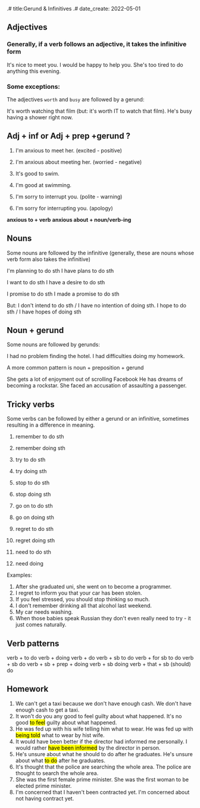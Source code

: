 .# title:Gerund & Infinitives
.# date_create: 2022-05-01

## Adjectives

### Generally, if a verb follows an adjective, it takes the infinitive form

It's nice to meet you.
I would be happy to help you.
She's too tired to do anything this evening.

### Some exceptions:

The adjectives `worth` and `busy` are followed by a gerund:

It's worth watching that film (but: it's worth IT to watch that film).
He's busy having a shower right now.

## Adj + inf or Adj + prep +gerund ?

1. I'm anxious to meet her. (excited - positive)
2. I'm anxious about meeting her. (worried - negative)

1. It's good to swim.
2. I'm good at swimming.

1. I'm sorry to interrupt you. (polite - warning)
2. I'm sorry for interrupting you. (apology)

**anxious to + verb**
**anxious about + noun/verb-ing**

## Nouns

Some nouns are followed by the infinitive (generally, these are nouns whose verb form also takes the infinitive)

I'm planning to do sth
I have plans to do sth

I want to do sth
I have a desire to do sth

I promise to do sth
I made a promise to do sth

But: I don't intend to do sth / I have no intention of doing sth.
I hope to do sth / I have hopes of doing sth

## Noun + gerund

Some nouns are followed by gerunds:

I had no problem finding the hotel.
I had difficulties doing my homework.

A more common pattern is noun + preposition + gerund

She gets a lot of enjoyment out of scrolling Facebook
He has dreams of becoming a rockstar.
She faced an accusation of assaulting a passenger.

## Tricky verbs

Some verbs can be followed by either a gerund or an infinitive, sometimes resulting in a difference in meaning.

1. remember to do sth
2. remember doing sth

1. try to do sth
2. try doing sth

1. stop to do sth
2. stop doing sth

1. go on to do sth
2. go on doing sth

1. regret to do sth
2. regret doing sth

1. need to do sth
2. need doing

Examples:
1. After she graduated uni, she went on to become a programmer.
2. I regret to inform you that your car has been stolen.
3. If you feel stressed, you should stop thinking so much.
4. I don't remember drinking all that alcohol last weekend.
5. My car needs washing.
6. When those babies speak Russian they don't even really need to try - it just comes naturally.

## Verb patterns

verb + to do
verb + doing
verb + do
verb + sb to do
verb + for sb to do
verb + sb do
verb + sb + prep + doing
verb + sb doing
verb + that + sb (should) do

## Homework

1. We can't get a taxi because we don't have enough cash.
We don't have enough cash to get a taxi.
2. It won't do you any good to feel guilty about what happened.
It's no good <mark>to feel</mark> guilty about what happened.
3. He was fed up with his wife telling him what to wear.
He was fed up with <mark>being told</mark> what to wear by hist wife.
4. It would have been better if the director had informed me personally.
I would rather <mark>have been informed</mark> by the director in person.
5. He's unsure about what he should to do after he graduates.
He's unsure about what <mark>to do</mark> after he graduates.
6. It's thought that the police are searching the whole area.
The police are thought to search the whole area.
7. She was the first female prime minister.
She was the first woman to be elected prime minister.
8. I'm concerned that I haven't been contracted yet.
I'm concerned about not having contract yet.

